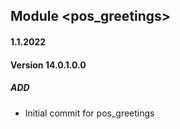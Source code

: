 ## Module <pos_greetings>

#### 1.1.2022
#### Version 14.0.1.0.0
##### ADD
- Initial commit for pos_greetings